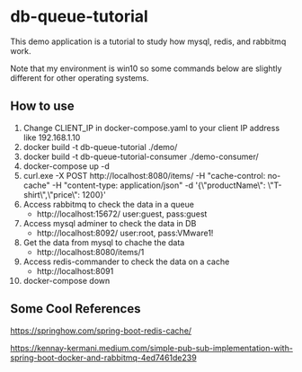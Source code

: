 # db-queue-tutorial
This demo application is a tutorial to study how mysql, redis, and rabbitmq work.

Note that my environment is win10 so some commands below are slightly different for other operating systems.

## How to use
1. Change CLIENT_IP in docker-compose.yaml to your client IP address like 192.168.1.10
2. docker build -t db-queue-tutorial ./demo/
3. docker build -t db-queue-tutorial-consumer ./demo-consumer/
4. docker-compose up -d
5. curl.exe -X POST http://localhost:8080/items/ -H "cache-control: no-cache" -H "content-type: application/json" -d '{&#92;"productName&#92;": &#92;"T-shirt&#92;",&#92;"price&#92;": 1200}'
6. Access rabbitmq to check the data in a queue
    - http://localhost:15672/ user:guest, pass:guest
7. Access mysql adminer to check the data in DB
    - http://localhost:8092/ user:root, pass:VMware1!
8. Get the data from mysql to chache the data
    - http://localhost:8080/items/1
9. Access redis-commander to check the data on a cache
    - http://localhost:8091 
10. docker-compose down 

## Some Cool References
https://springhow.com/spring-boot-redis-cache/

https://kennay-kermani.medium.com/simple-pub-sub-implementation-with-spring-boot-docker-and-rabbitmq-4ed7461de239
